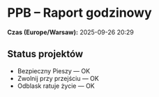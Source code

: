 # PPB – Raport godzinowy
**Czas (Europe/Warsaw):** 2025-09-26 20:29

## Status projektów
- Bezpieczny Pieszy — OK
- Zwolnij przy przejściu — OK
- Odblask ratuje życie — OK

